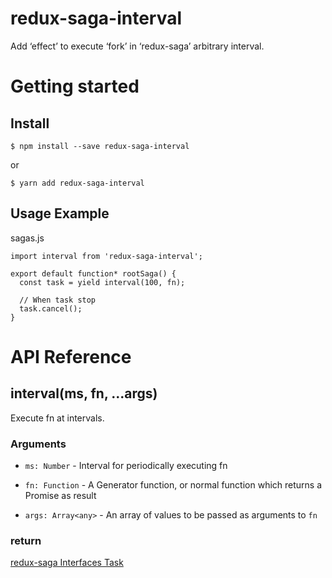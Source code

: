 redux-saga-interval
====

Add ‘effect’ to execute ‘fork’  in ‘redux-saga’  arbitrary interval.

# Getting started

## Install

```
$ npm install --save redux-saga-interval
```

or

```
$ yarn add redux-saga-interval
```

## Usage Example

sagas.js

```
import interval from 'redux-saga-interval';

export default function* rootSaga() {
  const task = yield interval(100, fn);

  // When task stop
  task.cancel();
}
```

# API Reference

## interval(ms, fn, ...args)

Execute fn at intervals.

### Arguments

- `ms: Number` - Interval for periodically executing fn

- `fn: Function` - A Generator function, or normal function which returns a Promise as result

- `args: Array<any>` - An array of values to be passed as arguments to `fn`

### return

[redux-saga Interfaces Task](https://github.com/redux-saga/redux-saga/tree/master/docs/api#task)
